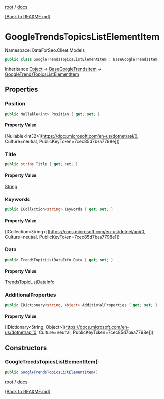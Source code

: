[root](./../ "root") / [docs](./ "docs")

[[Back to README.md]](./../README.md "[Back to README.md]")

# GoogleTrendsTopicsListElementItem

Namespace: DataForSeo.Client.Models

```csharp
public class GoogleTrendsTopicsListElementItem : BaseGoogleTrendsItem
```

Inheritance [Object](https://docs.microsoft.com/en-us/dotnet/api/Object) → [BaseGoogleTrendsItem](./BaseGoogleTrendsItem.md) → [GoogleTrendsTopicsListElementItem](./GoogleTrendsTopicsListElementItem.md)

## Properties

### **Position**

```csharp
public Nullable<int> Position { get; set; }
```

#### Property Value

[Nullable&lt;Int32&gt;](https://docs.microsoft.com/en-us/dotnet/api/0, Culture=neutral, PublicKeyToken=7cec85d7bea7798e]])<br>

### **Title**

```csharp
public string Title { get; set; }
```

#### Property Value

[String](https://docs.microsoft.com/en-us/dotnet/api/String)<br>

### **Keywords**

```csharp
public ICollection<string> Keywords { get; set; }
```

#### Property Value

[ICollection&lt;String&gt;](https://docs.microsoft.com/en-us/dotnet/api/0, Culture=neutral, PublicKeyToken=7cec85d7bea7798e]])<br>

### **Data**

```csharp
public TrendsTopicListDataInfo Data { get; set; }
```

#### Property Value

[TrendsTopicListDataInfo](./TrendsTopicListDataInfo.md)<br>

### **AdditionalProperties**

```csharp
public IDictionary<string, object> AdditionalProperties { get; set; }
```

#### Property Value

[IDictionary&lt;String, Object&gt;](https://docs.microsoft.com/en-us/dotnet/api/0, Culture=neutral, PublicKeyToken=7cec85d7bea7798e]])<br>

## Constructors

### **GoogleTrendsTopicsListElementItem()**

```csharp
public GoogleTrendsTopicsListElementItem()
```

[root](./../ "root") / [docs](./ "docs")

[[Back to README.md]](./../README.md "[Back to README.md]")